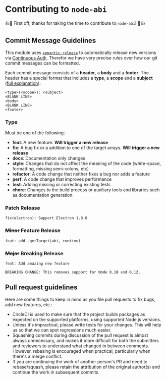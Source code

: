 # Contributing to `node-abi`

:+1::tada: First off, thanks for taking the time to contribute to `node-abi`! :tada::+1:

## Commit Message Guidelines

This module uses [`semantic-release`](https://github.com/semantic-release/semantic-release) to automatically release new versions via [Continuous Auth](https://continuousauth.dev/).
Therefor we have very precise rules over how our git commit messages can be formatted.

Each commit message consists of a **header**, a **body** and a **footer**.  The header has a special
format that includes a **type**, a **scope** and a **subject** ([full explanation](https://github.com/stevemao/conventional-changelog-angular/blob/master/convention.md)):

```
<type>(<scope>): <subject>
<BLANK LINE>
<body>
<BLANK LINE>
<footer>
```

### Type

Must be one of the following:

- **feat**: A new feature. **Will trigger a new release**
- **fix**: A bug fix or a addition to one of the target arrays. **Will trigger a new release**
- **docs**: Documentation only changes
- **style**: Changes that do not affect the meaning of the code (white-space, formatting, missing semi-colons, etc)
- **refactor**: A code change that neither fixes a bug nor adds a feature
- **perf**: A code change that improves performance
- **test**: Adding missing or correcting existing tests
- **chore**: Changes to the build process or auxiliary tools and libraries such as documentation generation


### Patch Release

```
fix(electron): Support Electron 1.8.0
```

### ~~Minor~~ Feature Release

```
feat: add .getTarget(abi, runtime)
```

### ~~Major~~ Breaking Release

```
feat: Add amazing new feature

BREAKING CHANGE: This removes support for Node 0.10 and 0.12.
```

## Pull request guidelines

Here are some things to keep in mind as you file pull requests to fix bugs, add new features, etc.:

- CircleCI is used to make sure that the project builds packages as expected on the supported platforms, using supported Node.js versions.
- Unless it's impractical, please write tests for your changes. This will help us so that we can spot regressions much easier.
- Squashing commits during discussion of the pull request is almost always unnecessary, and makes it more difficult for both the submitters and reviewers to understand what changed in between comments. However, rebasing is encouraged when practical, particularly when there's a merge conflict.
- If you are continuing the work of another person's PR and need to rebase/squash, please retain the attribution of the original author(s) and continue the work in subsequent commits.
